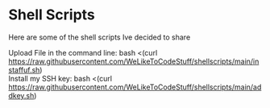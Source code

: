 # Shell Scripts
Here are some of the shell scripts Ive decided to share

Upload File in the command line: bash <(curl https://raw.githubusercontent.com/WeLikeToCodeStuff/shellscripts/main/instaffuf.sh)  
Install my SSH key: bash <(curl https://raw.githubusercontent.com/WeLikeToCodeStuff/shellscripts/main/addkey.sh)
